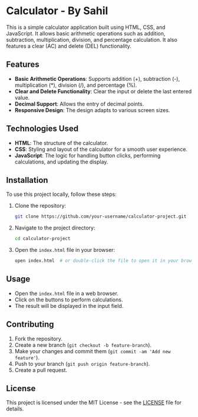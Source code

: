 # Calculator - By Sahil

This is a simple calculator application built using HTML, CSS, and JavaScript. It allows basic arithmetic operations such as addition, subtraction, multiplication, division, and percentage calculation. It also features a clear (AC) and delete (DEL) functionality.

## Features

- **Basic Arithmetic Operations**: Supports addition (+), subtraction (-), multiplication (*), division (/), and percentage (%).
- **Clear and Delete Functionality**: Clear the input or delete the last entered value.
- **Decimal Support**: Allows the entry of decimal points.
- **Responsive Design**: The design adapts to various screen sizes.

## Technologies Used

- **HTML**: The structure of the calculator.
- **CSS**: Styling and layout of the calculator for a smooth user experience.
- **JavaScript**: The logic for handling button clicks, performing calculations, and updating the display.

## Installation

To use this project locally, follow these steps:

1. Clone the repository:
    ```bash
    git clone https://github.com/your-username/calculator-project.git
    ```

2. Navigate to the project directory:
    ```bash
    cd calculator-project
    ```

3. Open the `index.html` file in your browser:
    ```bash
    open index.html  # or double-click the file to open it in your browser
    ```

## Usage

- Open the `index.html` file in a web browser.
- Click on the buttons to perform calculations.
- The result will be displayed in the input field.

## Contributing

1. Fork the repository.
2. Create a new branch (`git checkout -b feature-branch`).
3. Make your changes and commit them (`git commit -am 'Add new feature'`).
4. Push to your branch (`git push origin feature-branch`).
5. Create a pull request.

## License

This project is licensed under the MIT License - see the [LICENSE](LICENSE) file for details.
